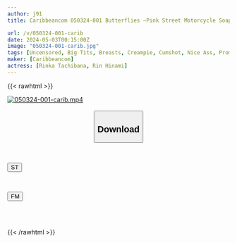 ```yaml
---
author: j91
title: Caribbeancom 050324-001 Butterflies ~Pink Street Motorcycle Soapland 25~ Rin Tachibana Rin Hinami

url: /v/050324-001-carib
date: 2024-05-03T00:15:00Z
image: "050324-001-carib.jpg"
tags: [Uncensored, Big Tits, Breasts, Creampie, Cumshot, Nice Ass, Promiscuity, Sexy Legs, Shaved, Slender]
maker: [Caribbeancom]
actress: [Rinka Tachibana, Rin Hinami]
---
```



{{< rawhtml >}}

<div class="video" data-videoid="DakDo3A8bLHk2gL">
    <a href="javascript:;">
        <img src="/v/050324-001-carib/050324-001-carib.jpg" width="WIDTH" height="HEIGHT" alt="050324-001-carib.mp4" loading="lazy">
    </a>
</div>

<script type="text/javascript" src="https://j91.asia/asset/on-demand-st.js"></script>

<br>
  <link rel="stylesheet" href="https://j91.asia/asset/bs5.css">
  
  <center>
  <button class="btn btn-primary" type="button" data-bs-toggle="collapse" data-bs-target=".multi-collapse" aria-expanded="false" aria-controls="multiCollapseExample1 multiCollapseExample2"><h2>Download</h2></button></center>
</p>
<div class="row">
  <div class="col">
    <div class="collapse multi-collapse" id="multiCollapseExample1">
      <div class="card card-body">
	      	      <br>
<div class="buttons">  
<p><a href="https://streamtape.to/v/DakDo3A8bLHk2gL" target="_blank"><button class="btn-hover color-3"><i class="fa fa-download"></i> ST</button></a></p></div>
    </div>
  </div>
</div>
  <div class="col">
    <div class="collapse multi-collapse" id="multiCollapseExample2">
      <div class="card card-body">
	      <br>
<div class="buttons">
<p><a href="https://filemoon.sx/d/4c8siur32oqa" target="_blank"><button class="btn-hover color-8"><i class="fa fa-download"></i> FM</button></a></p></div>
<br><br>
      </div>
    </div>
  </div>
</div>

{{< /rawhtml >}}